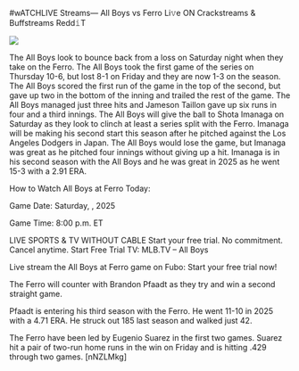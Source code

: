 #wATCHLIVE Streams— All Boys vs Ferro Li𝚟e ON Crackstreams & Buffstreams Redd𝚒T  
  
  
[![](https://i.imgur.com/qSNzIqt.png)](https://movie.rssnews.media/SKNPWFXNC.php)  
  
The All Boys look to bounce back from a loss on Saturday night when they take on the Ferro. The All Boys took the first game of the series on Thursday 10-6, but lost 8-1 on Friday and they are now 1-3 on the season. The All Boys scored the first run of the game in the top of the second, but gave up two in the bottom of the inning and trailed the rest of the game. The All Boys managed just three hits and Jameson Taillon gave up six runs in four and a third innings. The All Boys will give the ball to Shota Imanaga on Saturday as they look to clinch at least a series split with the Ferro. Imanaga will be making his second start this season after he pitched against the Los Angeles Dodgers in Japan. The All Boys would lose the game, but Imanaga was great as he pitched four innings without giving up a hit. Imanaga is in his second season with the All Boys and he was great in 2025 as he went 15-3 with a 2.91 ERA.

How to Watch All Boys at Ferro Today:

Game Date: Saturday, , 2025

Game Time: 8:00 p.m. ET

LIVE SPORTS & TV WITHOUT CABLE
Start your free trial. No commitment. Cancel anytime.
Start Free Trial
TV: MLB.TV – All Boys

Live stream the All Boys at Ferro game on Fubo: Start your free trial now!

The Ferro will counter with Brandon Pfaadt as they try and win a second straight game.

Pfaadt is entering his third season with the Ferro. He went 11-10 in 2025 with a 4.71 ERA. He struck out 185 last season and walked just 42.

The Ferro have been led by Eugenio Suarez in the first two games. Suarez hit a pair of two-run home runs in the win on Friday and is hitting .429 through two games. [nNZLMkg]